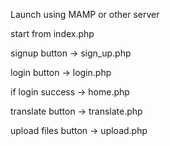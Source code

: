 Launch using MAMP or other server

start from index.php 

signup button -> sign_up.php

login button -> login.php

if login success -> home.php

translate button -> translate.php

upload files button -> upload.php

<!-- schema -->
<!-- Login to mysql -->
<!-- CREATE DATABASE users; -->
<!-- CREATE TABLE finalUsers.Users -->
<!-- username VARCHAR(32) NOT NULL UNIQUE, -->
<!-- passwordVARCHAR(32) NOT NULL UNIQUE, -->
